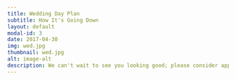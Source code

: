 ```yaml
---
title: Wedding Day Plan
subtitle: How It's Going Down
layout: default
modal-id: 3
date: 2017-04-30
img: wed.jpg
thumbnail: wed.jpg
alt: image-alt
description: We can't wait to see you looking good; please consider appropriate footwear for an outdoor wedding. <br><br>Our wedding will be a fairly traditional Jewish wedding, so it'll be short, sweet, and occasionally incomprehensible if you don't speak Hebrew. But don't worry! We'll be providing plenty of info here and in your programs day-of, so you'll always know what's going on and how you can join in the fun!<br><br>The wedding ceremony will begin at 4:30.<br><br>Hotel check-in at The Hampton Inn is 3:00 pm and they will not allow early check-in. <br><br>Shuttles will depart from the hotel for Wollam Gardens at 3:25 and 4:05. At the end of the night, shuttles will depart Wollam Gardens for the hotel at 9:30 and 10:40. Parking is available at Wollam Gardens for those who wish to drive themselves.
---
```

